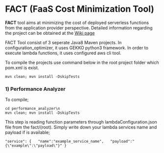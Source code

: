 # FACT (FaaS Cost Minimization Tool)

**FACT** tool aims at minimizing the cost of deployed serverless functions from the application provider perspective. Detailed information regarding the project can be obtained at the [Wiki page](https://github.com/ozgursedef/fact/wiki)

FACT Tool consist of 3 seperate Java8 Maven projects. In configuration_optimizer, it uses GEKKO python3 framework. In order to execute lambda functions, it uses configured aws cli tool.

To compile the projects use command below in the root project folder which pom.xml is exist.

`mvn clean; mvn install -DskipTests`



### 1) Performance Analyzer
To compile;

`cd performance_analyzer\n`  
`mvn clean; mvn install -DskipTests`

This step is reading function parameters through lambdaConfiguration.json file from the fact/(root). Simply write down your lambda services name and payload if is available;

`"service": {  
  "name":"example_service_name",  
  "payload":"{\"example\":\"payload\"}"
}`
